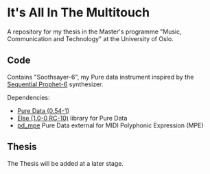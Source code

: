 # It's All In The Multitouch
 A repository for my thesis in the Master's programme "Music, Communication and Technology" at the University of Oslo.

 ## Code
 Contains "Soothsayer-6", my Pure data instrument inspired by the [Sequential Prophet-6](https://www.sequential.com/product/prophet-6/) synthesizer.

 Dependencies:
 - [Pure Data (0.54-1)](https://puredata.info/)
 - [Else (1.0-0 RC-10)](https://github.com/porres/pd-else/) library for Pure Data
 - [pd_mpe](https://github.com/DanielRudrich/pd_mpe) Pure Data external for MIDI Polyphonic Expression (MPE)

 ## Thesis
 The Thesis will be added at a later stage.

 
